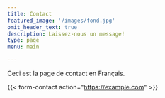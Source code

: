 ```yaml
---
title: Contact
featured_image: '/images/fond.jpg'
omit_header_text: true
description: Laissez-nous un message!
type: page
menu: main

---
```


Ceci est la page de contact en Français.

{{< form-contact action="https://example.com"  >}}
